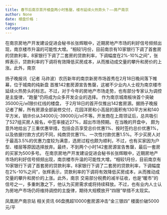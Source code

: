 ```yaml
---
title: 春节后南京首开楼盘两小时售罄，楼市延续火热势头？——房产南京
author: None
date: 楼盘价格 : 
tags: 
categories: 
---
```

在南京房地产开发建设促进会秘书长张辉眼中，近期房地产市场的利好信号频频出现，南京楼市升温的可能性大增。“相较1月份，目前南京有10家银行下调了首套房的贷款利率，8家银行下调了二套房的贷款利率，下调幅度在2%-10%之间”，张辉表示，贷款利率的下调将有效降低买房成本，从而推动成交量的攀升和房价的上涨。此外，南京
<!-- more -->
扬子晚报讯（记者 马祚波）农历新年的南京新房市场首秀在2月18日晚间落下帷幕，位于城南的纯新盘
首推142套房源宣告售罄，这被不少业内人士视为南京楼市延续火热势头的标志。不过，对于今年的房地产市场走势，也有部分专家认为调控是主旋律，“跑量”仍将成为众多开发企业的选择。
作为南京城南板块首个突破35000元/㎡限价红线的楼盘，
于2月18日的首开仅推出142套房源。据扬子晚报记者了解，所有房源全部装修交付，花园洋房和小高层的面积有130平方米和140平方米，销许价从34000元-39000元/㎡不等。开发商在上周领证后，总共吸引了527组买房人报名，中签率接近27%，超出市场预期。
在当晚的开盘中，
颇为意外地给出了三重优惠举措，包括会员享受总价优惠1%、按时签约总价优惠1%，以及依据付款方式的不同，纯商贷优惠1%、一次性付款优惠1.5%。不少买房人对于最高3.5%的优惠力度较为满意，选房过程也颇为顺利，不过，也有买家因为户型、楼层等原因选择放弃。最终，不到两个小时142套房源宣告售罄，最后一套房的买家为500多号。
在南京房地产开发建设促进会秘书长张辉眼中，近期房地产市场的利好信号频频出现，南京楼市升温的可能性大增。“相较1月份，目前南京有10家银行下调了首套房的贷款利率，8家银行下调了二套房的贷款利率，下调幅度在2%-10%之间”，张辉表示，贷款利率的下调将有效降低买房成本，从而推动成交量的攀升和房价的上涨。此外，南京
交易部分税费的减半征收，也是“暖市”的信号之一，多重刺激之下，他认为买房需求或将持续释放。不过，也有业内人士认为房地产市场仍将维持调控的主旋律，期待大规模放开“四限”举措不太现实。
                        
                        
                        
                        
                                        
                    
                    
                
                    
                    
                    
                
                    
                
凤凰房产南京站
相关资讯
66盘携超10000套房源冲击“金三银四”
楼面价破5000元/平
	                        
	                    
	                        
	                    
